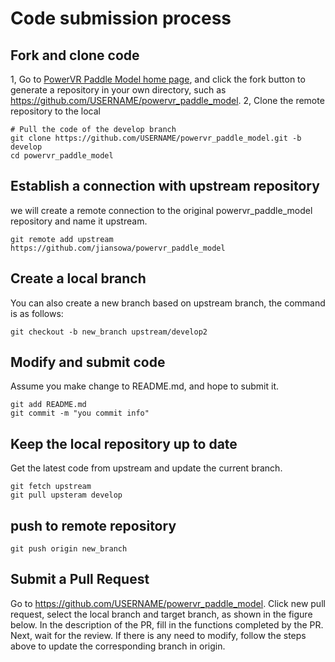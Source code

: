 # Code submission process
## Fork and clone code
1, Go to [PowerVR Paddle Model home page](https://github.com/jiansowa/powervr_paddle_model), and click the fork button to generate a repository in your own directory, such as https://github.com/USERNAME/powervr_paddle_model.
2, Clone the remote repository to the local
```
# Pull the code of the develop branch
git clone https://github.com/USERNAME/powervr_paddle_model.git -b develop
cd powervr_paddle_model
```

## Establish a connection with upstream repository
we will create a remote connection to the original powervr_paddle_model repository and name it upstream.
```
git remote add upstream https://github.com/jiansowa/powervr_paddle_model
```

## Create a local branch
You can also create a new branch based on upstream branch, the command is as follows:
```
git checkout -b new_branch upstream/develop2
```

## Modify and submit code
Assume you make change to README.md, and hope to submit it. 
```
git add README.md
git commit -m "you commit info"
```

## Keep the local repository up to date
Get the latest code from upstream and update the current branch.
```
git fetch upstream
git pull upsteram develop
```

## push to remote repository
```
git push origin new_branch
```

## Submit a Pull Request
Go to https://github.com/USERNAME/powervr_paddle_model. Click new pull request, select the local branch and target branch, as shown in the figure below. In the description of the PR, fill in the functions completed by the PR. Next, wait for the review. If there is any need to modify, follow the steps above to update the corresponding branch in origin.